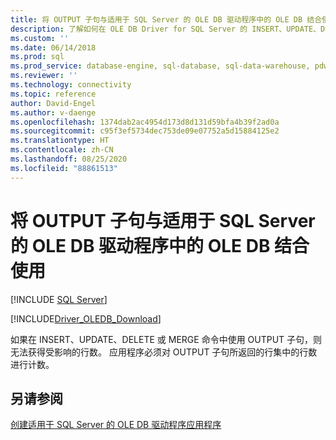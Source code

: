 ```yaml
---
title: 将 OUTPUT 子句与适用于 SQL Server 的 OLE DB 驱动程序中的 OLE DB 结合使用 | Microsoft Docs
description: 了解如何在 OLE DB Driver for SQL Server 的 INSERT、UPDATE、DELETE 或 MERGE 命令中使用 OUTPUT 子句。
ms.custom: ''
ms.date: 06/14/2018
ms.prod: sql
ms.prod_service: database-engine, sql-database, sql-data-warehouse, pdw
ms.reviewer: ''
ms.technology: connectivity
ms.topic: reference
author: David-Engel
ms.author: v-daenge
ms.openlocfilehash: 1374dab2ac4954d173d8d131d59bfa4b39f2ad0a
ms.sourcegitcommit: c95f3ef5734dec753de09e07752a5d15884125e2
ms.translationtype: HT
ms.contentlocale: zh-CN
ms.lasthandoff: 08/25/2020
ms.locfileid: "88861513"
---
```

# <a name="using-the-output-clause-with-ole-db-in-ole-db-driver-for-sql-server"></a>将 OUTPUT 子句与适用于 SQL Server 的 OLE DB 驱动程序中的 OLE DB 结合使用
[!INCLUDE [SQL Server](../../../includes/applies-to-version/sql-asdb-asdbmi-asa-pdw.md)]

[!INCLUDE[Driver_OLEDB_Download](../../../includes/driver_oledb_download.md)]

  如果在 INSERT、UPDATE、DELETE 或 MERGE 命令中使用 OUTPUT 子句，则无法获得受影响的行数。 应用程序必须对 OUTPUT 子句所返回的行集中的行数进行计数。  
  
## <a name="see-also"></a>另请参阅  
 [创建适用于 SQL Server 的 OLE DB 驱动程序应用程序](../../oledb/ole-db-driver/creating-a-oledb-driver-for-sql-server-application.md) 
  
  
